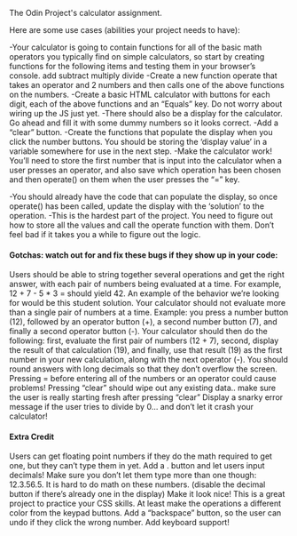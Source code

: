 The Odin Project's calculator assignment.

Here are some use cases (abilities your project needs to have):

-Your calculator is going to contain functions for all of the basic math operators you typically find on simple calculators, so start by creating functions for the following items and testing them in your browser’s console.
add
subtract
multiply
divide
-Create a new function operate that takes an operator and 2 numbers and then calls one of the above functions on the numbers.
-Create a basic HTML calculator with buttons for each digit, each of the above functions and an “Equals” key.
Do not worry about wiring up the JS just yet.
-There should also be a display for the calculator. Go ahead and fill it with some dummy numbers so it looks correct.
-Add a “clear” button.
-Create the functions that populate the display when you click the number buttons. You should be storing the ‘display value’ in a variable somewhere for use in the next step.
-Make the calculator work! You’ll need to store the first number that is input into the calculator when a user presses an operator, and also save which operation has been chosen and then operate() on them when the user presses the “=” key.

-You should already have the code that can populate the display, so once operate() has been called, update the display with the ‘solution’ to the operation.
-This is the hardest part of the project. You need to figure out how to store all the values and call the operate function with them. Don’t feel bad if it takes you a while to figure out the logic.
#### Gotchas: watch out for and fix these bugs if they show up in your code:
Users should be able to string together several operations and get the right answer, with each pair of numbers being evaluated at a time. For example, 12 + 7 - 5 * 3 = should yield 42. An example of the behavior we’re looking for would be this student solution.
Your calculator should not evaluate more than a single pair of numbers at a time. Example: you press a number button (12), followed by an operator button (+), a second number button (7), and finally a second operator button (-). Your calculator should then do the following: first, evaluate the first pair of numbers (12 + 7), second, display the result of that calculation (19), and finally, use that result (19) as the first number in your new calculation, along with the next operator (-).
You should round answers with long decimals so that they don’t overflow the screen.
Pressing = before entering all of the numbers or an operator could cause problems!
Pressing “clear” should wipe out any existing data.. make sure the user is really starting fresh after pressing “clear”
Display a snarky error message if the user tries to divide by 0… and don’t let it crash your calculator!
#### Extra Credit

Users can get floating point numbers if they do the math required to get one, but they can’t type them in yet. Add a . button and let users input decimals! Make sure you don’t let them type more than one though: 12.3.56.5. It is hard to do math on these numbers. (disable the decimal button if there’s already one in the display)
Make it look nice! This is a great project to practice your CSS skills. At least make the operations a different color from the keypad buttons.
Add a “backspace” button, so the user can undo if they click the wrong number.
Add keyboard support!